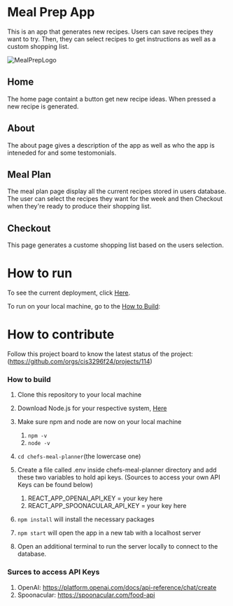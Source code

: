 # Meal Prep App
This is an app that generates new recipes.  Users can save recipes they want to try.  Then, they can select recipes to get instructions as well as a custom shopping list. 

![MealPrepLogo](https://github.com/user-attachments/assets/96a874b3-763e-42e8-b5d2-14f36909df07)


## Home
The home page containt a button get new recipe ideas. When pressed a new recipe is generated.
## About
The about page gives a description of the app as well as who the app is inteneded for and some testomonials.
## Meal Plan
The meal plan page display all the current recipes stored in users database.  The user can select the recipes they want for the week and then Checkout when they're ready to produce their shopping list.
## Checkout
This page generates a custome shopping list based on the users selection.

# How to run
To see the current deployment, click [Here](https://my-secret-recipes.netlify.app/).

To run on your local machine, go to the [How to Build](#how-to-build): 

# How to contribute
Follow this project board to know the latest status of the project: (https://github.com/orgs/cis3296f24/projects/114) 

### How to build
1. Clone this repository to your local machine
2. Download Node.js for your respective system, [Here](https://nodejs.org/en/download/current) 
3. Make sure npm and node are now on your local machine
    1. `npm -v`
    2. `node -v`
4. `cd chefs-meal-planner`(the lowercase one)
5. Create a file called .env inside chefs-meal-planner directory and add these two variables to hold api keys. (Sources to access your own API Keys can be found below)
    1.   REACT_APP_OPENAI_API_KEY = your key here
    2.   REACT_APP_SPOONACULAR_API_KEY = your key here

6. `npm install` will install the necessary packages 
7. `npm start` will open the app in a new tab with a localhost server
8. Open an additional terminal to run the server locally to connect to the database. 

### Surces to access API Keys
1. OpenAI: https://platform.openai.com/docs/api-reference/chat/create
2. Spoonacular: https://spoonacular.com/food-api

